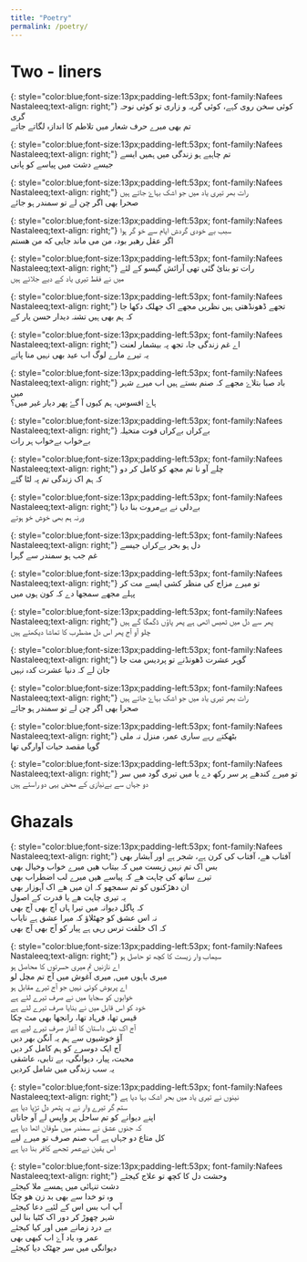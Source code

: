 ```yaml
---
title: "Poetry"
permalink: /poetry/
---
```



Two - liners
===========

{: style="color:blue;font-size:13px;padding-left:53px; font-family:Nafees Nastaleeq;text-align: right;"}
کوئی سخن روی کہے، کوئی  گریہ و زاری تو کوئی نوحہ گری <br> تم  بھی میرے حرف شعار میں تلاطم کا اندازہ  لگاتے جاتے

{: style="color:blue;font-size:13px;padding-left:53px; font-family:Nafees Nastaleeq;text-align: right;"}
تم چاہیے ہو زندگی میں ہمیں ایسے<br> جیسے دشت میں پیاسے کو پانی

{: style="color:blue;font-size:13px;padding-left:53px; font-family:Nafees Nastaleeq;text-align: right;"}
رات بھر تیری یاد میں جو اشک بہاۓ جاتے ہیں<br> صحرا بھی اگر چن لے تو سمندر ہو جائے

{: style="color:blue;font-size:13px;padding-left:53px; font-family:Nafees Nastaleeq;text-align: right;"}
سبب بے خودی گردش ایام سے خو گر ہوا<br> اگر عقل رهبر بود، من می ماند جایی که من هستم

{: style="color:blue;font-size:13px;padding-left:53px; font-family:Nafees Nastaleeq;text-align: right;"}
رات تو بنائ گئی تھی آرائش گیسو کے لئے<br> میں نے فقط تیری یاد کے دیے جلائے ہیں

{: style="color:blue;font-size:13px;padding-left:53px; font-family:Nafees Nastaleeq;text-align: right;"}
تجھے ڈھونڈھتی ہیں نظریں مجھے اک جھلک دکھا جا<br> کہ ہم بھی ہیں تشنہ دیدار حسن یار کے

{: style="color:blue;font-size:13px;padding-left:53px; font-family:Nafees Nastaleeq;text-align: right;"}
اے غم زندگی جا، تجھ پہ بیشمار لعنت<br> یہ تیرے مارے لوگ اب عید بھی نہیں منا پاتے

{: style="color:blue;font-size:13px;padding-left:53px; font-family:Nafees Nastaleeq;text-align: right;"}
باد صبا بتلاۓ مجھے کہ صنم بستے ہیں اب میرے شہر میں<br> ہاۓ افسوس، ہم کیوں آ گۓ پھر دیار غیر میں؟

{: style="color:blue;font-size:13px;padding-left:53px; font-family:Nafees Nastaleeq;text-align: right;"}
بےکراں بےکراں قوت متخیلہ<br> بےخواب بےخواب ہر رات

{: style="color:blue;font-size:13px;padding-left:53px; font-family:Nafees Nastaleeq;text-align: right;"}
چلے آو نا تم مجھ کو کامل کر دو<br> کہ ہم اک زندگی تم پہ لٹا گئے

{: style="color:blue;font-size:13px;padding-left:53px; font-family:Nafees Nastaleeq;text-align: right;"}
بےدلی نے بےمروت بنا دیا<br> ورنہ ہم بھی خوش خو ہوتے

{: style="color:blue;font-size:13px;padding-left:53px; font-family:Nafees Nastaleeq;text-align: right;"}
دل ہو بحر بےکراں جیسے<br> غم جب ہو سمندر سے گہرا

{: style="color:blue;font-size:13px;padding-left:53px; font-family:Nafees Nastaleeq;text-align: right;"}
تو میرے مزاج کی منظر کشی ایسے مت کر<br> پہلے مجھے سمجھا دے کہ کون ہوں میں

{: style="color:blue;font-size:13px;padding-left:53px; font-family:Nafees Nastaleeq;text-align: right;"}
پھر سے دل میں ٹھیس اٹھی ہے پھر پاؤں ڈگمگا گے ہیں<br> چلو آو آج پھر اس دل مضطرب کا تماشا دیکھتے ہیں

{: style="color:blue;font-size:13px;padding-left:53px; font-family:Nafees Nastaleeq;text-align: right;"}
گوہر عشرت ڈھونڈنے تو پردیس مت جا<br> جان لے کہ دنیا عشرت کدہ نہیں

{: style="color:blue;font-size:13px;padding-left:53px; font-family:Nafees Nastaleeq;text-align: right;"}
رات بھر تیری یاد میں جو اشک بہاۓ جاتے ہیں<br> صحرا بھی اگر چن لے تو سمندر ہو جائے

{: style="color:blue;font-size:13px;padding-left:53px; font-family:Nafees Nastaleeq;text-align: right;"}
بٹھکتے رہے ساری عمر، منزل نہ ملی<br> گویا مقصد حیات آوارگی تھا

{: style="color:blue;font-size:13px;padding-left:53px; font-family:Nafees Nastaleeq;text-align: right;"}
تو میرے کندھے پر سر رکھ دے یا میں تیری گود میں سر<br> دو جہاں سے بےنیازی کے محض  یہی دو راستے ہیں



Ghazals
===========


{: style="color:blue;font-size:13px;padding-left:53px; font-family:Nafees Nastaleeq;text-align: right;"}
 آفتاب ھے، آفتاب کی کرن ہے، شجر ہے اور آبشار بھی <br> 
بس اک تم نہیں زیست میں کہ بیتاب ھیں میرے خواب وخیال بھی <br> 
تیرے ساتھ کی چاہت ھے کہ پیاسے ھیں میرے لب اضطراب بھی <br> 
ان دھڑکنوں کو تم سمجھو کہ ان میں ھے اک آہوزار بھی <br> 
یہ تیری چاہت ھے یا قدرت کے اصول <br> 
کہ پاگل دیوانہ میں تیرا ہاں آج بھی آج بھی <br> 
نہ اس عشق کو جھٹلاؤ کہ میرا عشق ہے نایاب <br> 
کہ اک خلقت ترس رہی ہے پیار کو آج بھی آج بھی 

{: style="color:blue;font-size:13px;padding-left:53px; font-family:Nafees Nastaleeq;text-align: right;"}
سیماب وار زیست کا کچھ تو حاصل ہو <br> 
اے نازنیں تم میری حسرتوں کا محاصل ہو <br> 
میری باہوں میں, میری آغوش میں آج تم مچل لو <br> 
اے پریوش کوئی نہیں جو آج تیرے مقابل ہو <br> 
خوابوں کو سجایا میں نے صرف تیرے لئے ہے <br> 
خود کو اس قابل میں نے بنایا صرف تیرے لئے ہے <br> 
قیس تھا، فرہاد تھا، رانجھا بھی مٹ چکا <br> 
آج اک نئی داستان کا آغاز صرف تیرے لیے ہے <br> 
آؤ خوشیوں سے ہم یہ آنگن بھر دیں <br> 
آج ایک دوسرے کو ہم کامل کر دیں <br> 
محبت، پیار، دیوانگی، بے تابی، عاشقی <br> 
یہ سب زندگی میں شامل کردیں 


{: style="color:blue;font-size:13px;padding-left:53px; font-family:Nafees Nastaleeq;text-align: right;"}
نینوں نے تیری یاد میں بحر اشک بہا دیا ہے <br> 
ستم گر تیرے وار  نے یہ پتھر دل تڑپا دیا ہے<br> 
اپنے دیوانے کو تم ساحل پر واپس لے آو جاناں  <br> 
کہ جنوں عشق نے سمندر میں طوفان اٹھا دیا ہے <br> 
کل متاع دو جہاں ہے اب صنم  صرف تو میرے لیے<br> 
 اس یقین نےعمر تجھے کافر بنا دیا ہے<br> 

 {: style="color:blue;font-size:13px;padding-left:53px; font-family:Nafees Nastaleeq;text-align: right;"}
وحشت دل کا کچھ تو علاج کیجئے<br> 
دشت تنہائی میں ہمسے ملا کیجئے<br> 
وہ تو خدا سے بھی بد زن ھو چکا <br> 
آپ اب بس اس کے لئیے دعا کیجئے<br> 
شہر چھوڑ کر دور اک کٹیا بنا لیں<br> 
بے درد زمانے میں اور کیا کیجئے <br> 
عمر وہ یاد آۓ اب کبھی بھی<br> 
دیوانگی میں سر جھٹک دیا کیجئے
